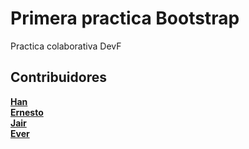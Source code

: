 # Primera practica Bootstrap
Practica colaborativa DevF

## Contribuidores

<a href="https://github.com/HanZacek"><strong>Han</strong></a><br>
<a href="https://github.com/ernestogilberto"><strong>Ernesto</strong></a><br>
<a href="https://github.com/JairGRC"><strong>Jair</strong></a><br>
<a href="https://github.com/everDavila"><strong>Ever</strong></a><br><br>
